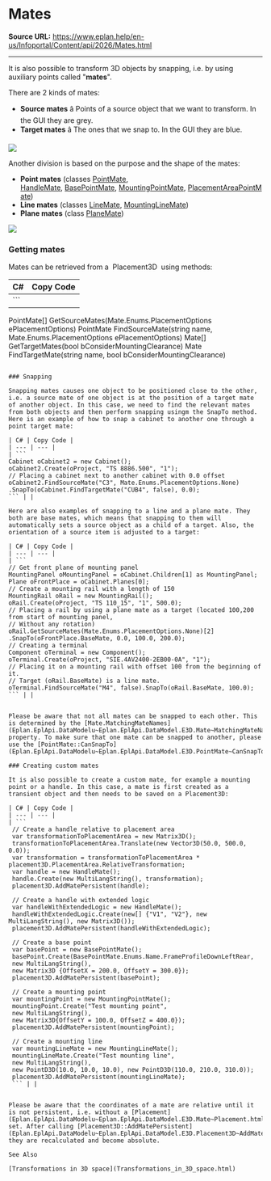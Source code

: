 # Mates

**Source URL:** https://www.eplan.help/en-us/Infoportal/Content/api/2026/Mates.html

---

It is also possible to transform 3D objects by snapping, i.e. by using auxiliary points called "**mates**".

There are 2 kinds of mates:

- **Source mates** â Points of a source object that we want to transform. In the GUI they are grey.
- **Target mates** â The ones that we snap to. In the GUI they are blue.

![](images/ProPanelAPI/Mates.jpg)

Another division is based on the purpose and the shape of the mates:

- **Point mates** (classes [PointMate](Eplan.EplApi.DataModelu~Eplan.EplApi.DataModel.E3D.PointMate.html), [HandleMate](Eplan.EplApi.DataModelu~Eplan.EplApi.DataModel.E3D.HandleMate.html), [BasePointMate](Eplan.EplApi.DataModelu~Eplan.EplApi.DataModel.E3D.BasePointMate.html), [MountingPointMate](Eplan.EplApi.DataModelu~Eplan.EplApi.DataModel.E3D.MountingPointMate.html), [PlacementAreaPointMate](Eplan.EplApi.DataModelu~Eplan.EplApi.DataModel.E3D.PlacementAreaPointMate.html))
- **Line mates** (classes [LineMate](Eplan.EplApi.DataModelu~Eplan.EplApi.DataModel.E3D.LineMate.html), [MountingLineMate](Eplan.EplApi.DataModelu~Eplan.EplApi.DataModel.E3D.MountingLineMate.html))
- **Plane mates** (class [PlaneMate](Eplan.EplApi.DataModelu~Eplan.EplApi.DataModel.E3D.PlaneMate.html))

![](images/ProPanelAPI/Mates2.jpg)

### Getting mates

Mates can be retrieved from a  Placement3D  using methods:

| C# | Copy Code |
| --- | --- |
| ```           PointMate[] GetSourceMates(Mate.Enums.PlacementOptions ePlacementOptions) PointMate FindSourceMate(string name, Mate.Enums.PlacementOptions ePlacementOptions) Mate[] GetTargetMates(bool bConsiderMountingClearance) Mate FindTargetMate(string name, bool bConsiderMountingClearance) ``` | |

### Snapping

Snapping mates causes one object to be positioned close to the other, i.e. a source mate of one object is at the position of a target mate of another object. In this case, we need to find the relevant mates from both objects and then perform snapping usingm the SnapTo method. Here is an example of how to snap a cabinet to another one through a point target mate:

| C# | Copy Code |
| --- | --- |
| ```  Cabinet oCabinet2 = new Cabinet(); oCabinet2.Create(oProject, "TS 8886.500", "1"); // Placing a cabinet next to another cabinet with 0.0 offset oCabinet2.FindSourceMate("C3", Mate.Enums.PlacementOptions.None) .SnapTo(oCabinet.FindTargetMate("CUB4", false), 0.0); ``` | |

Here are also examples of snapping to a line and a plane mate. They both are base mates, which means that snapping to them will automatically sets a source object as a child of a target. Also, the orientation of a source item is adjusted to a target:

| C# | Copy Code |
| --- | --- |
| ```  // Get front plane of mounting panel MountingPanel oMountingPanel = oCabinet.Children[1] as MountingPanel; Plane oFrontPlace = oCabinet.Planes[0]; // Create a mounting rail with a length of 150 MountingRail oRail = new MountingRail(); oRail.Create(oProject, "TS 110_15", "1", 500.0); // Placing a rail by using a plane mate as a target (located 100,200 from start of mounting panel,  // Without any rotation) oRail.GetSourceMates(Mate.Enums.PlacementOptions.None)[2] .SnapTo(oFrontPlace.BaseMate, 0.0, 100.0, 200.0); // Creating a terminal Component oTerminal = new Component(); oTerminal.Create(oProject, "SIE.4AV2400-2EB00-0A", "1"); // Placing it on a mounting rail with offset 100 from the beginning of it.  // Target (oRail.BaseMate) is a line mate. oTerminal.FindSourceMate("M4", false).SnapTo(oRail.BaseMate, 100.0); ``` | |

```


```

Please be aware that not all mates can be snapped to each other. This is determined by the [Mate.MatchingMateNames](Eplan.EplApi.DataModelu~Eplan.EplApi.DataModel.E3D.Mate~MatchingMateNames.html) property. To make sure that one mate can be snapped to another, please use the [PointMate::CanSnapTo](Eplan.EplApi.DataModelu~Eplan.EplApi.DataModel.E3D.PointMate~CanSnapTo.html) method.

### Creating custom mates

It is also possible to create a custom mate, for example a mounting point or a handle. In this case, a mate is first created as a transient object and then needs to be saved on a Placement3D:

| C# | Copy Code |
| --- | --- |
| ```  // Create a handle relative to placement area var transformationToPlacementArea = new Matrix3D(); transformationToPlacementArea.Translate(new Vector3D(50.0, 500.0, 0.0)); var transformation = transformationToPlacementArea * placement3D.PlacementArea.RelativeTransformation; var handle = new HandleMate(); handle.Create(new MultiLangString(), transformation); placement3D.AddMatePersistent(handle);  // Create a handle with extended logic  var handleWithExtendedLogic = new HandleMate(); handleWithExtendedLogic.Create(new[] {"V1", "V2"}, new MultiLangString(), new Matrix3D()); placement3D.AddMatePersistent(handleWithExtendedLogic);  // Create a base point var basePoint = new BasePointMate(); basePoint.Create(BasePointMate.Enums.Name.FrameProfileDownLeftRear,  new MultiLangString(), new Matrix3D {OffsetX = 200.0, OffsetY = 300.0}); placement3D.AddMatePersistent(basePoint);  // Create a mounting point var mountingPoint = new MountingPointMate(); mountingPoint.Create("Test mounting point",  new MultiLangString(), new Matrix3D{OffsetY = 100.0, OffsetZ = 400.0}); placement3D.AddMatePersistent(mountingPoint);  // Create a mounting line var mountingLineMate = new MountingLineMate(); mountingLineMate.Create("Test mounting line", new MultiLangString(), new PointD3D(10.0, 10.0, 10.0), new PointD3D(110.0, 210.0, 310.0)); placement3D.AddMatePersistent(mountingLineMate); ``` | |

```


```

Please be aware that the coordinates of a mate are relative until it is not persistent, i.e. without a [Placement](Eplan.EplApi.DataModelu~Eplan.EplApi.DataModel.E3D.Mate~Placement.html) set. After calling [Placement3D::AddMatePersistent](Eplan.EplApi.DataModelu~Eplan.EplApi.DataModel.E3D.Placement3D~AddMatePersistent.html), they are recalculated and become absolute.

See Also

[Transformations in 3D space](Transformations_in_3D_space.html)